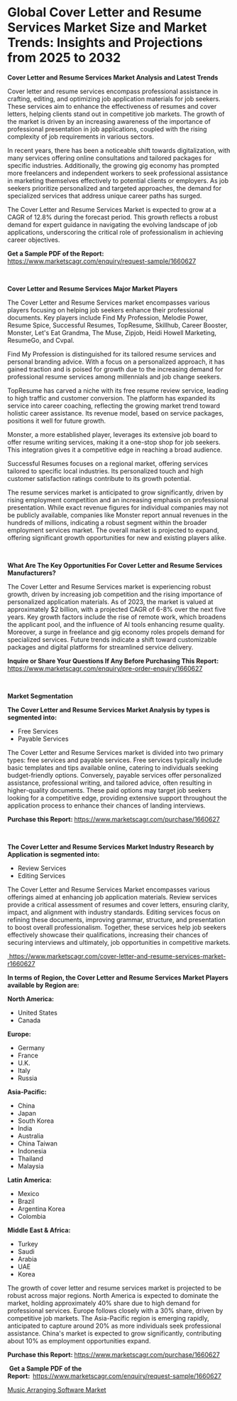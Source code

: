 <p><h1>Global Cover Letter and Resume Services Market Size and Market Trends: Insights and Projections from 2025 to 2032</h1></p><p><strong>Cover Letter and Resume Services Market Analysis and Latest Trends</strong></p>
<p><p>Cover letter and resume services encompass professional assistance in crafting, editing, and optimizing job application materials for job seekers. These services aim to enhance the effectiveness of resumes and cover letters, helping clients stand out in competitive job markets. The growth of the market is driven by an increasing awareness of the importance of professional presentation in job applications, coupled with the rising complexity of job requirements in various sectors.</p><p>In recent years, there has been a noticeable shift towards digitalization, with many services offering online consultations and tailored packages for specific industries. Additionally, the growing gig economy has prompted more freelancers and independent workers to seek professional assistance in marketing themselves effectively to potential clients or employers. As job seekers prioritize personalized and targeted approaches, the demand for specialized services that address unique career paths has surged.</p><p>The Cover Letter and Resume Services Market is expected to grow at a CAGR of 12.8% during the forecast period. This growth reflects a robust demand for expert guidance in navigating the evolving landscape of job applications, underscoring the critical role of professionalism in achieving career objectives.</p></p>
<p><strong>Get a Sample PDF of the Report:&nbsp;</strong> <a href="https://www.marketscagr.com/enquiry/request-sample/1660627?utm_campaign=3249&utm_medium=2&utm_source=Github&utm_content=ia&utm_term=10032025&utm_id=cover-letter-and-resume-services">https://www.marketscagr.com/enquiry/request-sample/1660627</a></p>
<p>&nbsp;</p>
<p><strong>Cover Letter and Resume Services Major Market Players</strong></p>
<p><p>The Cover Letter and Resume Services market encompasses various players focusing on helping job seekers enhance their professional documents. Key players include Find My Profession, Melodie Power, Resume Spice, Successful Resumes, TopResume, Skillhub, Career Booster, Monster, Let's Eat Grandma, The Muse, Zipjob, Heidi Howell Marketing, ResumeGo, and Cvpal.</p><p>Find My Profession is distinguished for its tailored resume services and personal branding advice. With a focus on a personalized approach, it has gained traction and is poised for growth due to the increasing demand for professional resume services among millennials and job change seekers.</p><p>TopResume has carved a niche with its free resume review service, leading to high traffic and customer conversion. The platform has expanded its service into career coaching, reflecting the growing market trend toward holistic career assistance. Its revenue model, based on service packages, positions it well for future growth.</p><p>Monster, a more established player, leverages its extensive job board to offer resume writing services, making it a one-stop shop for job seekers. This integration gives it a competitive edge in reaching a broad audience.</p><p>Successful Resumes focuses on a regional market, offering services tailored to specific local industries. Its personalized touch and high customer satisfaction ratings contribute to its growth potential.</p><p>The resume services market is anticipated to grow significantly, driven by rising employment competition and an increasing emphasis on professional presentation. While exact revenue figures for individual companies may not be publicly available, companies like Monster report annual revenues in the hundreds of millions, indicating a robust segment within the broader employment services market. The overall market is projected to expand, offering significant growth opportunities for new and existing players alike.</p></p>
<p>&nbsp;</p>
<p><strong>What Are The Key Opportunities For Cover Letter and Resume Services Manufacturers?</strong></p>
<p><p>The Cover Letter and Resume Services market is experiencing robust growth, driven by increasing job competition and the rising importance of personalized application materials. As of 2023, the market is valued at approximately $2 billion, with a projected CAGR of 6-8% over the next five years. Key growth factors include the rise of remote work, which broadens the applicant pool, and the influence of AI tools enhancing resume quality. Moreover, a surge in freelance and gig economy roles propels demand for specialized services. Future trends indicate a shift toward customizable packages and digital platforms for streamlined service delivery.</p></p>
<p><strong>Inquire or Share Your Questions If Any Before Purchasing This Report:</strong> <a href="https://www.marketscagr.com/enquiry/pre-order-enquiry/1660627?utm_campaign=3249&utm_medium=2&utm_source=Github&utm_content=ia&utm_term=10032025&utm_id=cover-letter-and-resume-services">https://www.marketscagr.com/enquiry/pre-order-enquiry/1660627</a></p>
<p>&nbsp;</p>
<p><strong>Market Segmentation</strong></p>
<p><strong>The Cover Letter and Resume Services Market Analysis by types is segmented into:</strong></p>
<p><ul><li>Free Services</li><li>Payable Services</li></ul></p>
<p><p>The Cover Letter and Resume Services market is divided into two primary types: free services and payable services. Free services typically include basic templates and tips available online, catering to individuals seeking budget-friendly options. Conversely, payable services offer personalized assistance, professional writing, and tailored advice, often resulting in higher-quality documents. These paid options may target job seekers looking for a competitive edge, providing extensive support throughout the application process to enhance their chances of landing interviews.</p></p>
<p><strong>Purchase this Report:&nbsp;</strong><a href="https://www.marketscagr.com/purchase/1660627?utm_campaign=3249&utm_medium=2&utm_source=Github&utm_content=ia&utm_term=10032025&utm_id=cover-letter-and-resume-services">https://www.marketscagr.com/purchase/1660627</a></p>
<p>&nbsp;</p>
<p><strong>The Cover Letter and Resume Services Market Industry Research by Application is segmented into:</strong></p>
<p><ul><li>Review Services</li><li>Editing Services</li></ul></p>
<p><p>The Cover Letter and Resume Services Market encompasses various offerings aimed at enhancing job application materials. Review services provide a critical assessment of resumes and cover letters, ensuring clarity, impact, and alignment with industry standards. Editing services focus on refining these documents, improving grammar, structure, and presentation to boost overall professionalism. Together, these services help job seekers effectively showcase their qualifications, increasing their chances of securing interviews and ultimately, job opportunities in competitive markets.</p></p>
<p><a href="https://www.marketscagr.com/cover-letter-and-resume-services-market-r1660627?utm_campaign=3249&utm_medium=2&utm_source=Github&utm_content=ia&utm_term=10032025&utm_id=cover-letter-and-resume-services">&nbsp;https://www.marketscagr.com/cover-letter-and-resume-services-market-r1660627</a></p>
<p><strong>In terms of Region, the Cover Letter and Resume Services Market Players available by Region are:</strong></p>
<p>
    <p> <strong> North America: </strong>
        <ul>
            <li>United States</li>
            <li>Canada</li>
        </ul>
        </p> 
    <p> <strong> Europe: </strong>
        <ul>
            <li>Germany</li>
            <li>France</li>
            <li>U.K.</li>
            <li>Italy</li>
            <li>Russia</li>
        </ul>
        </p> 
    <p> <strong> Asia-Pacific: </strong>
        <ul>
            <li>China</li>
            <li>Japan</li>
            <li>South Korea</li>
            <li>India</li>
            <li>Australia</li>
            <li>China Taiwan</li>
            <li>Indonesia</li>
            <li>Thailand</li>
            <li>Malaysia</li>
        </ul>
        </p> 
    <p> <strong> Latin America: </strong>
        <ul>
            <li>Mexico</li>
            <li>Brazil</li>
            <li>Argentina Korea</li>
            <li>Colombia</li>
        </ul>
        </p> 
    <p> <strong> Middle East & Africa: </strong>
        <ul>
            <li>Turkey</li>
            <li>Saudi</li>
            <li>Arabia</li>
            <li>UAE</li>
            <li>Korea</li>
        </ul>
    </p>
    </p>
<p><p>The growth of cover letter and resume services market is projected to be robust across major regions. North America is expected to dominate the market, holding approximately 40% share due to high demand for professional services. Europe follows closely with a 30% share, driven by competitive job markets. The Asia-Pacific region is emerging rapidly, anticipated to capture around 20% as more individuals seek professional assistance. China's market is expected to grow significantly, contributing about 10% as employment opportunities expand.</p></p>
<p><strong>Purchase this Report: </strong><a href="https://www.marketscagr.com/purchase/1660627?utm_campaign=3249&utm_medium=2&utm_source=Github&utm_content=ia&utm_term=10032025&utm_id=cover-letter-and-resume-services">https://www.marketscagr.com/purchase/1660627</a></p>
<p>&nbsp;<strong>Get a Sample PDF of the Report:&nbsp;&nbsp;</strong><a href="https://www.marketscagr.com/enquiry/request-sample/1660627?utm_campaign=3249&utm_medium=2&utm_source=Github&utm_content=ia&utm_term=10032025&utm_id=cover-letter-and-resume-services">https://www.marketscagr.com/enquiry/request-sample/1660627</a></p>
<p><strong></strong></p>
<p><p><a href="https://github.com/sapsaidamary/Market-Research-Report-List-1/blob/main/music-arranging-software-market.md?utm_campaign=3249&utm_medium=2&utm_source=Github&utm_content=ia&utm_term=10032025&utm_id=cover-letter-and-resume-services">Music Arranging Software Market</a></p></p>